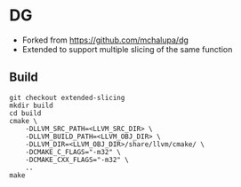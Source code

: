 # DG
* Forked from https://github.com/mchalupa/dg
* Extended to support multiple slicing of the same function
## Build
```
git checkout extended-slicing
mkdir build
cd build
cmake \ 
    -DLLVM_SRC_PATH=<LLVM_SRC_DIR> \
    -DLLVM_BUILD_PATH=<LLVM_OBJ_DIR> \
    -DLLVM_DIR=<LLVM_OBJ_DIR>/share/llvm/cmake/ \
    -DCMAKE_C_FLAGS="-m32" \
    -DCMAKE_CXX_FLAGS="-m32" \
    ..
make
```
